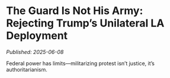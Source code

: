# The Guard Is Not His Army: Rejecting Trump’s Unilateral LA Deployment

*Published: 2025-06-08*

Federal power has limits&#8212;militarizing protest isn&#8217;t justice, it&#8217;s authoritarianism.